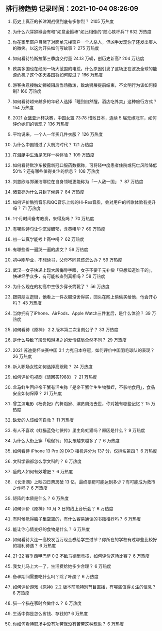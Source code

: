
## 排行榜趋势 记录时间：2021-10-04 08:26:09
  
  1. 历史上真正的长津湖战役到底有多惨烈？ 2105 万热度
    
  2. 为什么六耳猕猴会有和“如意金箍棒”如此相像的“随心铁杆兵”? 632 万热度
    
  3. 你在家里窗户目睹了对面单元楼窗户一个人杀人，但凶手发现你了还发出瘆人的微笑。以这为开头如何写故事？ 275 万热度
    
  4. 如何看待特斯拉第三季度交付量 24.13 万辆，创历史新高? 204 万热度
    
  5. 欧美多国也在经历一场大范围的电荒，什么原因引发了这场正在波及全球的能源危机？这个冬天各国将如何度过？ 166 万热度
    
  6. 游客执意接触幼狮被阻后当场撒泼，致幼狮展提前结束，不文明行为该如何控制? 160 万热度
    
  7. 如何看待越来越多的年轻人选择「睡到自然醒，酒店吃外卖」这种旅行方式？ 154 万热度
    
  8. 2021 女篮亚洲杯决赛，中国女篮 73:78 惜败日本，连续 5 届无缘冠军，如何评价她们的表现？ 136 万热度
    
  9. 平均说来，一个人一年买几件衣服？ 126 万热度
    
  10. 为什么中国错过了大航海时代？ 121 万热度
    
  11. 在潜艇中生活是怎样一种体验？ 109 万热度
    
  12. 如何看待默沙东披露新冠口服药数据称，可将轻中度患者住院或死亡风险降低 50%？还有哪些值得关注的信息？ 108 万热度
    
  13. 刘慈欣与郑渊洁哪位在自身领域更能称为「一人敌一国」？ 87 万热度
    
  14. 诸葛亮为什么只封了侯爵？ 84 万热度
    
  15. 如何评价酷狗音乐和QQ音乐上线的Hi-Res音质，会对用户的听歌体验有提升吗？ 71 万热度
    
  16. 1个月时间备考教资，来得及吗？ 70 万热度
    
  17. 有哪些诗句让你沉浸醲郁，含英咀华？ 69 万热度
    
  18. 初一认真学能考上高中吗？ 62 万热度
    
  19. 有哪些看一遍哭一遍的虐文？ 59 万热度
    
  20. 初中刚毕业，不想读书，父母不同意该怎么办？ 59 万热度
    
  21. 武汉一女子快递上现大段侮辱字眼，女子不要千元补偿「只想知道谁干的」，快递经手众多，有可能核查到真相吗？ 58 万热度
    
  22. 为什么现在的初高中生很少穿长筒靴了？ 56 万热度
    
  23. 跟男朋友逛街，他看上一件衣服没舍得买，回头在网上偷偷买给他，他会开心吗？ 43 万热度
    
  24. 当你拥有了iPhone、AirPods、Apple Watch三件套后，是什么体验？ 39 万热度
    
  25. 如何看待《原神》 2.2 版本第二次复刻公子？ 33 万热度
    
  26. 是什么导致了段誉和游坦之的爱情结局全然不同？ 29 万热度
    
  27. 2021 苏迪曼杯决赛中国 3:1 力克日本夺冠，如何评价中国羽毛球队的表现？ 26 万热度
    
  28. 新入职场女性如何选择高跟鞋？ 24 万热度
    
  29. 如何评价电视剧《请回答1988》？ 21 万热度
    
  30. 盒马鲜生回应帝王蟹有活虫称「是帝王蟹伴生生物蟹蛭，不影响食用」，食品安全如何保障？ 21 万热度
    
  31. 曾主演电影《杨贵妃》的舞蹈家、演员周洁去世，你对她有哪些记忆？ 15 万热度
    
  32. 缺爱的人该如何自救？ 11 万热度
    
  33. 有人不喜欢《虹猫蓝兔七侠传》里主角虹猫吗？原因是什么？ 9 万热度
    
  34. 为什么大街上穿「瑜伽裤」的女孩越来越多了？ 6 万热度
    
  35. 如何看待 iPhone 13  Pro 的 DXO 相机评分为 137 分，仅排名第四？ 6 万热度
    
  36. 文科学霸都怎么学文科的？ 6 万热度
    
  37. 瘦的人如何有效增肥？ 6 万热度
    
  38. 《长津湖》上映四日票房破 13 亿，最终票房可能达到多少？有可能成为救市之作吗？ 6 万热度
    
  39. 矩阵的本质是什么？ 6 万热度
    
  40. 如何评价《原神》10 月 3 日的线上音乐会？ 6 万热度
    
  41. 有时候觉得脑子里空空的，有什么容易通读的书籍推荐吗？ 6 万热度
    
  42. 能让你心情变好的食物是什么？ 6 万热度
    
  43. 如何看待大连一高校发百万现金券给学生过节？你所在的学校有过哪些比较好的福利待遇？ 6 万热度
    
  44. 21-22 赛季西甲巴萨 0:2 不敌马德里竞技，如何评价这场比赛？ 6 万热度
    
  45. 我女儿马上大一了，生活费给她多少合理？ 6 万热度
    
  46. 备孕期间需要吃什么吗？除了叶酸？ 6 万热度
    
  47. 如何评价游戏《原神》2.2 版本前瞻特别节目直播，有哪些值得关注的信息？ 6 万热度
    
  48. 猫一个猫在家时会做什么？ 6 万热度
    
  49. 生活中你是怎么省钱、存钱的? 6 万热度
    
  50. 你如何看待职场中没有功劳就没有苦劳这种现象？ 6 万热度
    